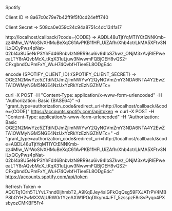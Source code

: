 Spotify

Client ID 
=> 8a67c0c79e7b42ff9f5f0cd24efff740

Client Secret 
=> 508ca0e059c24c94a8751c4dc134fa17

http://localhost/callback/?code={CODE} 
=> AQDL48uTjtYqMTIYCtENNKmb-zz4Mlw_WrWoSlvXHMuBeXqC61AvPKB1fHFLUiZAfhrXhb4ctrLkMA5XFtv3NiLxQCyPws4pNat-02bI4a8U5eNrP3YhFd46BnbvlzN9RR9su6iv94lbSZkwz_ONjM3xAvjRIEPweeaLTY8rAQvbMcX_tKqX31uLjuw3NwwmFQBjOEH8vQS2-CFxgbndOJPmFxY_WuH74QvbfHTieeEL8ODgE4c

encode {SPOTIFY_CLIENT_ID}:{SPOTIFY_CLIENT_SECRET} 
=> OGE2N2MwYzc5ZTdiNDJmZjlmNWYwY2QyNGVmZmY3NDA6NTA4Y2EwZTA1OWMyNGM5NGE4NzUxYzRkYzEzNGZhMTc=

curl -X POST -H "Content-Type: application/x-www-form-urlencoded" -H "Authorization: Basic {BASE64}" -d "grant_type=authorization_code&redirect_uri=http://localhost/callback/&code={CODE}" https://accounts.spotify.com/api/token 
=> curl -X POST -H "Content-Type: application/x-www-form-urlencoded" -H "Authorization: Basic OGE2N2MwYzc5ZTdiNDJmZjlmNWYwY2QyNGVmZmY3NDA6NTA4Y2EwZTA1OWMyNGM5NGE4NzUxYzRkYzEzNGZhMTc=" -d "grant_type=authorization_code&redirect_uri=http://localhost/callback/&code=AQDL48uTjtYqMTIYCtENNKmb-zz4Mlw_WrWoSlvXHMuBeXqC61AvPKB1fHFLUiZAfhrXhb4ctrLkMA5XFtv3NiLxQCyPws4pNat-02bI4a8U5eNrP3YhFd46BnbvlzN9RR9su6iv94lbSZkwz_ONjM3xAvjRIEPweeaLTY8rAQvbMcX_tKqX31uLjuw3NwwmFQBjOEH8vQS2-CFxgbndOJPmFxY_WuH74QvbfHTieeEL8ODgE4c" https://accounts.spotify.com/api/token 

Refresh Token
=> AQCTq1Orh5TLYvL7nnd0IjhmbT2_A9KqEJey4sIGFkOqQsg59FXJATrPV4MBP8bGYH2wMXXWjURW0rfYzeAXW1POqDIkym4JFT_5zsspzF8r8vPyqo4PXsbyozCMKBF5Fr4